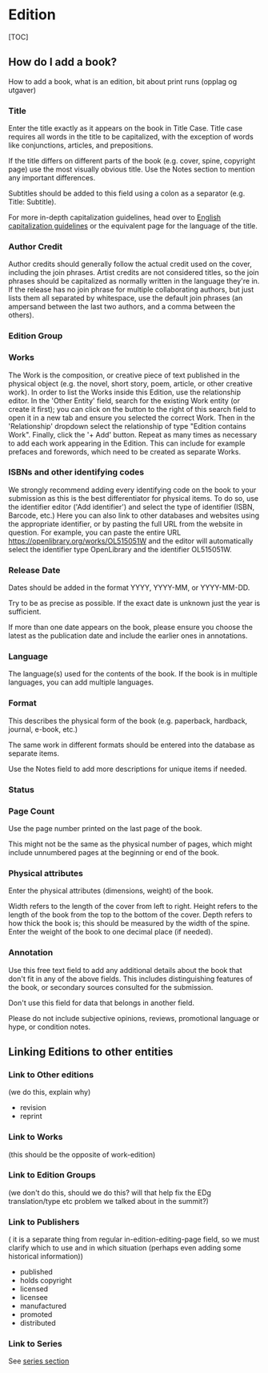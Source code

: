 # Edition

[TOC]

## How do I add a book?
How to add a book, what is an edition, bit about print runs (opplag og utgaver)


### Title
Enter the title exactly as it appears on the book in Title Case. Title case requires all words in the title to be capitalized, with the exception of words like conjunctions, articles, and prepositions.

If the title differs on different parts of the book (e.g. cover, spine, copyright page) use the most visually obvious title. Use the Notes section to mention any important differences.

Subtitles should be added to this field using a colon as a separator (e.g. Title: Subtitle).

For more in-depth capitalization guidelines, head over to [English capitalization guidelines](../language_specific/english-guidelines.md) or the equivalent page for the language of the title.

### Author Credit
Author credits should generally follow the actual credit used on the cover, including the join phrases.
Artist credits are not considered titles, so the join phrases should be capitalized as normally written in the language they're in.
If the release has no join phrase for multiple collaborating authors, but just lists them all separated by whitespace, use the default join phrases (an ampersand between the last two authors, and a comma between the others).

### Edition Group


### Works
The Work is the composition, or creative piece of text published in the physical object (e.g. the novel, short story, poem, article, or other creative work).
In order to list the Works inside this Edition, use the relationship editor.
In the 'Other Entity' field, search for the existing Work entity (or create it first); you can click on the button to the right of this search field to open it in a new tab and ensure you selected the correct Work.
Then in the 'Relationship' dropdown select the relationship of type "Edition contains Work".
Finally, click the '+ Add' button. Repeat as many times as necessary to add each work appearing in the Edition. This can include for example prefaces and forewords, which need to be created as separate Works.

### ISBNs and other identifying codes
We strongly recommend adding every identifying code on the book to your submission as this is the best differentiator for physical items.
To do so, use the identifier editor ('Add identifier') and select the type of identifier (ISBN, Barcode, etc.)
Here you can also link to other databases and websites using the appropriate identifier, or by pasting the full URL from the website in question.
For example, you can paste the entire URL https://openlibrary.org/works/OL515051W and the editor will automatically select the identifier type OpenLibrary and the identifier OL515051W.

### Release Date
Dates should be added in the format YYYY, YYYY-MM, or YYYY-MM-DD.

Try to be as precise as possible. If the exact date is unknown just the year is sufficient.

If more than one date appears on the book, please ensure you choose the latest as the publication date and include the earlier ones in annotations.

### Language
The language(s) used for the contents of the book. If the book is in multiple languages, you can add multiple languages.

### Format
This describes the physical form of the book (e.g. paperback, hardback, journal, e-book, etc.)

The same work in different formats should be entered into the database as separate items.

Use the Notes field to add more descriptions for unique items if needed.

### Status

### Page Count
Use the page number printed on the last page of the book.

This might not be the same as the physical number of pages, which might include unnumbered pages at the beginning or end of the book.


### Physical attributes
Enter the physical attributes (dimensions, weight) of the book.
<!-- Select your preferred unit of measurement from the dropdown menu on the right. -->
Width refers to the length of the cover from left to right.
Height refers to the length of the book from the top to the bottom of the cover.
Depth refers to how thick the book is; this should be measured by the width of the spine.
Enter the weight of the book to one decimal place (if needed).



### Annotation
Use this free text field to add any additional details about the book that don't fit in any of the above fields. This includes distinguishing features of the book, or secondary sources consulted for the submission.

Don't use this field for data that belongs in another field.

Please do not include subjective opinions, reviews, promotional language or hype, or condition notes.

## Linking Editions to other entities

### Link to Other editions
(we do this, explain why)
- revision
- reprint

### Link to Works
(this should be the opposite of work-edition)

### Link to Edition Groups
(we don't do this, should we do this? will that help fix the EDg  translation/type etc problem we talked about in the summit?)

### Link to Publishers
( it is a separate thing from regular in-edition-editing-page field, so we must clarify which to use and in which situation (perhaps even adding some historical information))
- published
- holds copyright
- licensed
- licensee
- manufactured
- promoted
- distributed

### Link to Series
See [series section](./series.md)